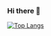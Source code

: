 ### Hi there 👋
[![Top Langs](https://github-readme-stats.vercel.app/api/top-langs/?username=Giltong&hide=javascript,html,objective-c++,css)](https://github.com/anuraghazra/github-readme-stats)
